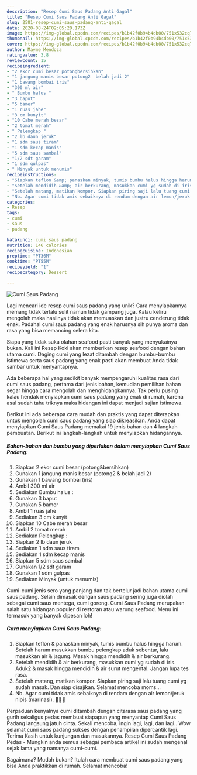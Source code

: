 ```yaml
---
description: "Resep Cumi Saus Padang Anti Gagal"
title: "Resep Cumi Saus Padang Anti Gagal"
slug: 2581-resep-cumi-saus-padang-anti-gagal
date: 2020-08-24T02:05:20.173Z
image: https://img-global.cpcdn.com/recipes/b1b42f0b94b4db00/751x532cq70/cumi-saus-padang-foto-resep-utama.jpg
thumbnail: https://img-global.cpcdn.com/recipes/b1b42f0b94b4db00/751x532cq70/cumi-saus-padang-foto-resep-utama.jpg
cover: https://img-global.cpcdn.com/recipes/b1b42f0b94b4db00/751x532cq70/cumi-saus-padang-foto-resep-utama.jpg
author: Mayme Mendoza
ratingvalue: 3.8
reviewcount: 15
recipeingredient:
- "2 ekor cumi besar potongbersihkan"
- "1 jangung manis besar potong2  belah jadi 2"
- "1 bawang bombai iris"
- "300 ml air"
- " Bumbu halus "
- "3 baput"
- "5 bamer"
- "1 ruas jahe"
- "3 cm kunyit"
- "10 Cabe merah besar"
- "2 tomat merah"
- " Pelengkap "
- "2 lb daun jeruk"
- "1 sdm saus tiram"
- "1 sdm kecap manis"
- "5 sdm saus sambal"
- "1/2 sdt garam"
- "1 sdm gulpas"
- " Minyak untuk menumis"
recipeinstructions:
- "Siapkan teflon &amp; panaskan minyak, tumis bumbu halus hingga harum. Setelah harum masukkan bumbu pelengkap aduk sebentar, lalu masukkan air &amp; jagung. Masak hingga mendidih &amp; air berkurang."
- "Setelah mendidih &amp; air berkurang, masukkan cumi yg sudah di iris. Aduk2 &amp; masak hingga mendidih &amp; air surut mengental. Jangan lupa tes rasa."
- "Setelah matang, matikan kompor. Siapkan piring saji lalu tuang cumi yg sudah masak. Dan siap disajikan. Selamat mencoba moms..."
- "Nb. Agar cumi tidak amis sebaiknya di rendam dengan air lemon/jeruk nipis (marinasi). 🙏🙏🙏"
categories:
- Resep
tags:
- cumi
- saus
- padang

katakunci: cumi saus padang 
nutrition: 146 calories
recipecuisine: Indonesian
preptime: "PT36M"
cooktime: "PT55M"
recipeyield: "1"
recipecategory: Dessert

---
```



![Cumi Saus Padang](https://img-global.cpcdn.com/recipes/b1b42f0b94b4db00/751x532cq70/cumi-saus-padang-foto-resep-utama.jpg)

Lagi mencari ide resep cumi saus padang yang unik? Cara menyiapkannya memang tidak terlalu sulit namun tidak gampang juga. Kalau keliru mengolah maka hasilnya tidak akan memuaskan dan justru cenderung tidak enak. Padahal cumi saus padang yang enak harusnya sih punya aroma dan rasa yang bisa memancing selera kita.

Siapa yang tidak suka olahan seafood pasti banyak yang menyukainya bukan. Kali ini Resep Koki akan memberikan resep seafood dengan bahan utama cumi. Daging cumi yang lezat ditambah dengan bumbu-bumbu istimewa serta saus padang yang enak pasti akan membuat Anda tidak sambar untuk menyantapnya.

Ada beberapa hal yang sedikit banyak mempengaruhi kualitas rasa dari cumi saus padang, pertama dari jenis bahan, kemudian pemilihan bahan segar hingga cara mengolah dan menghidangkannya. Tak perlu pusing kalau hendak menyiapkan cumi saus padang yang enak di rumah, karena asal sudah tahu triknya maka hidangan ini dapat menjadi sajian istimewa.


Berikut ini ada beberapa cara mudah dan praktis yang dapat diterapkan untuk mengolah cumi saus padang yang siap dikreasikan. Anda dapat menyiapkan Cumi Saus Padang memakai 19 jenis bahan dan 4 langkah pembuatan. Berikut ini langkah-langkah untuk menyiapkan hidangannya.

<!--inarticleads1-->

##### Bahan-bahan dan bumbu yang diperlukan dalam menyiapkan Cumi Saus Padang:

1. Siapkan 2 ekor cumi besar (potong&amp;bersihkan)
1. Gunakan 1 jangung manis besar (potong2 &amp; belah jadi 2)
1. Gunakan 1 bawang bombai (iris)
1. Ambil 300 ml air
1. Sediakan  Bumbu halus :
1. Gunakan 3 baput
1. Gunakan 5 bamer
1. Ambil 1 ruas jahe
1. Sediakan 3 cm kunyit
1. Siapkan 10 Cabe merah besar
1. Ambil 2 tomat merah
1. Sediakan  Pelengkap :
1. Siapkan 2 lb daun jeruk
1. Sediakan 1 sdm saus tiram
1. Sediakan 1 sdm kecap manis
1. Siapkan 5 sdm saus sambal
1. Gunakan 1/2 sdt garam
1. Gunakan 1 sdm gulpas
1. Sediakan  Minyak (untuk menumis)


Cumi-cumi jenis sero yang panjang dan tak bertelur jadi bahan utama cumi saus padang. Selain dimasak dengan saus padang sering juga diolah sebagai cumi saus mentega, cumi goreng. Cumi Saus Padang merupakan salah satu hidangan populer di restoran atau warung seafood. Menu ini termasuk yang banyak dipesan loh! 

<!--inarticleads2-->

##### Cara menyiapkan Cumi Saus Padang:

1. Siapkan teflon &amp; panaskan minyak, tumis bumbu halus hingga harum. Setelah harum masukkan bumbu pelengkap aduk sebentar, lalu masukkan air &amp; jagung. Masak hingga mendidih &amp; air berkurang.
1. Setelah mendidih &amp; air berkurang, masukkan cumi yg sudah di iris. Aduk2 &amp; masak hingga mendidih &amp; air surut mengental. Jangan lupa tes rasa.
1. Setelah matang, matikan kompor. Siapkan piring saji lalu tuang cumi yg sudah masak. Dan siap disajikan. Selamat mencoba moms...
1. Nb. Agar cumi tidak amis sebaiknya di rendam dengan air lemon/jeruk nipis (marinasi). 🙏🙏🙏


Perpaduan kenyalnya cumi ditambah dengan citarasa saus padang yang gurih sekaligus pedas membuat siapapun yang menyantap Cumi Saus Padang langsung jatuh cinta. Sekali mencoba, ingin lagi, lagi, dan lagi.. Wow selamat cumi saos padang sukses dengan penampilan dipercantik lagi. Terima Kasih untuk kunjungan dan masukannya. Resep Cumi Saus Padang Pedas - Mungkin anda semua sebagai pembaca artikel ini sudah mengenal sejak lama yang namanya cumi-cumi. 

Bagaimana? Mudah bukan? Itulah cara membuat cumi saus padang yang bisa Anda praktikkan di rumah. Selamat mencoba!
